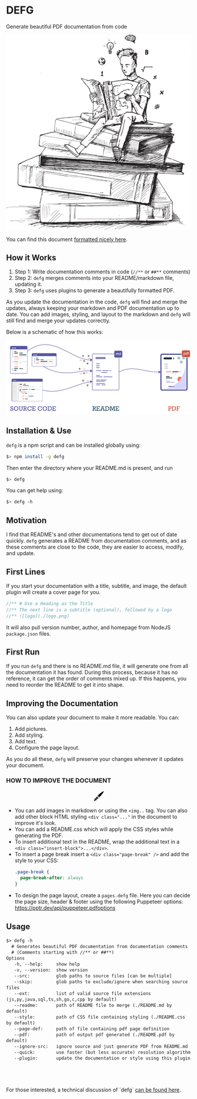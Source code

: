 # DEFG
Generate beautiful PDF documentation from code

![logo](./icon.png)

<div class="insert-block">
You can find this document <a href="https://github.com/theproductiveprogrammer/defg/blob/master/README.pdf">formatted nicely here</a>.
</div>

## How it Works

1. Step 1: Write documentation comments in code (`//**` or `##**` comments)
2. Step 2: `defg` merges comments into your README/markdown file, updating it.
3. Step 3: `defg` uses plugins to generate a beautifully formatted PDF.

As you update the documentation in the code, `defg` will find and merge the
updates, always keeping your markdown and PDF documentation up to date. You can
add images, styling, and layout to the markdown and `defg` will still find and
merge your updates correctly.

<div class="insert-block">

Below is a schematic of how this works:

![schematic](./schematic.png)


## Installation & Use

`defg` is a npm script and can be installed globally using:

```sh
$> npm install -g defg
```

Then enter the directory where your README.md is present, and run

```sh
$> defg
```

You can get help using:

```sh
$> defg -h
```

</div>

## Motivation

I find that README's and other documentations tend to get out of
date quickly. `defg` generates a README from documentation
comments, and as these comments are close
to the code, they are easier to access, modify, and update.

## First Lines

If you start your documentation with a title, subtitle, and image, the default plugin
will create a cover page for you.
```javascript
//** # Use a Heading as the Title
//** The next line is a subtitle (optional), followed by a logo
//** ![logo](./logo.png)
```
It will also pull version number, author, and homepage from NodeJS `package.json` files.

## First Run

If you run `defg` and there is no README.md file, it will generate one from
all the documentation it has found. During this process, because it has no reference,
it can get the order of comments mixed up. If this happens, you need to reorder
the README to get it into shape.

## Improving the Documentation

You can also update your document to make it more readable. You can:

1. Add pictures.
2. Add styling.
3. Add text.
4. Configure the page layout.

As you do all these, `defg` will preserve your changes whenever it updates your document.

<div class="page-break"></div>

<div class="sidenote">

### HOW TO IMPROVE THE DOCUMENT

<img style="width:32px;display:block;margin:0 auto" src="./edit.png"></img>

- You can add images in markdown or using the `<img..` tag. You can also
  add other block HTML styling `<div class="..."` in the document to improve it's look.
- You can add a README.css which will apply the CSS styles while generating the PDF.
- To insert additional text in the README, wrap the additional text
  in a `<div class="insert-block">...</div>`.
- To insert a page break insert a `<div class="page-break" />` and add the style to your CSS:
  ```css
  .page-break {
    page-break-after: always
  }
- To design the page layout, create a `pages.defg` file. Here you can decide the page
  size, header & footer using the following Puppeteer options: https://pptr.dev/api/puppeteer.pdfoptions

</div>

<div class="page-break"></div>

## Usage
```
$> defg -h
  # Generates beautiful PDF documentation from documentation comments
  # (Comments starting with //** or ##**)
Options
   -h, --help:     show help
   -v, --version:  show version
   --src:          glob paths to source files [can be multiple]
   --skip:         glob paths to exclude/ignore when searching source files
   --ext:          list of valid source file extensions (js,py,java,sql,ts,sh,go,c,cpp by default)
   --readme:       path of README file to merge (./README.md by default)
   --style:        path of CSS file containing styling (./README.css by default)
   --page-def:     path of file containing pdf page definition
   --pdf:          path of output pdf generated (./README.pdf by default)
   --ignore-src:   ignore source and just generate PDF from README.md
   --quick:        use faster (but less accurate) resolution algorithm
   --plugin:       update the documentation or style using this plugin
```

<div class="insert-block" style="margin-top: 5em">
For those interested, a technical discussion of `defg` <a href="https://github.com/theproductiveprogrammer/defg/blob/master/ALGO.pdf">can be found here</a>.
</div>